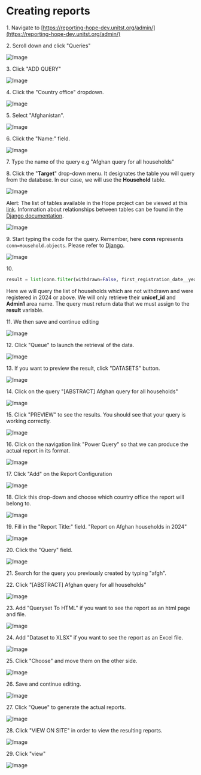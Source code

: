 # Creating reports



1\. Navigate to [https://reporting-hope-dev.unitst.org/admin/](https://reporting-hope-dev.unitst.org/admin/)


2\. Scroll down and click "Queries"

![Image](../_screenshots/ascreenshot9.jpeg)


3\. Click "ADD QUERY"

![Image](../_screenshots/ascreenshot1.jpeg)


4\. Click the "Country office" dropdown.

![Image](../_screenshots/ascreenshot.jpeg)


5\. Select "Afghanistan".

![Image](../_screenshots/ascreenshot2.jpeg)


6\. Click the "Name:" field.

![Image](../_screenshots/ascreenshot3.jpeg)


7\. Type the name of the query e.g "Afghan query for all households"


8\. Click the "**Target**" drop-down menu. It designates the table you will query from the database. In our case, we will use the **Household** table.

![Image](../_screenshots/ascreenshot4.jpeg)


Alert: The list of tables available in the Hope project can be viewed at this [link](https://github.com/unicef/hope-country-report/blob/develop/src/hope_country_report/apps/hope/models/_inspect.py). Information about relationships between tables can be found in the [Django documentation](https://www.djangoproject.com/).

![Image](../_screenshots/Pasted_image1.png)


9\. Start typing the code for the query. Remember, here **conn** represents `conn=Household.objects`. Please refer to [Django](https://www.djangoproject.com/).

![Image](../_screenshots/ascreenshot5.jpeg)


10\.
```python
result = list(conn.filter(withdrawn=False, first_registration_date__year__gte=2024).values("unicef_id", "admin1__name"))
```

Here we will query the list of households which are not withdrawn and were registered in 2024 or above. We will only retrieve their **unicef_id** and **Admin1** area name. The query must return data that we must assign to the **result** variable.


11\. We then save and continue editing

![Image](../_screenshots/ascreenshot6.jpeg)


12\. Click "Queue" to launch the retrieval of the data.

![Image](../_screenshots/ascreenshot7.jpeg)


13\. If you want to preview the result, click "DATASETS" button.

![Image](../_screenshots/ascreenshot8.jpeg)


14\. Click  on the query "\[ABSTRACT\] Afghan query for all households"

![Image](../_screenshots/ascreenshot10.jpeg)


15\. Click "PREVIEW" to see the results. You should see that your query is working correctly.

![Image](../_screenshots/ascreenshot11.jpeg)


16\. Click  on the navigation link "Power Query" so that we can produce the actual report in its format.

![Image](../_screenshots/ascreenshot12.jpeg)


17\. Click "Add" on the Report Configuration

![Image](../_screenshots/ascreenshot13.jpeg)


18\. Click this drop-down and choose which country office the report will belong to.

![Image](../_screenshots/ascreenshot14.jpeg)


19\. Fill in the "Report Title:" field. "Report on Afghan households in 2024"

![Image](../_screenshots/ascreenshot15.jpeg)


20\. Click the "Query" field.

![Image](../_screenshots/ascreenshot16.jpeg)


21\. Search for the query you previously created by typing "afgh".


22\. Click "[ABSTRACT] Afghan query for all households"

![Image](../_screenshots/ascreenshot17.jpeg)


23\. Add "Queryset To HTML" if you want to see the report as an html page and file.

![Image](../_screenshots/ascreenshot18.jpeg)


24\. Add "Dataset to XLSX" if you want to see the report as an Excel file.

![Image](../_screenshots/ascreenshot19.jpeg)


25\. Click "Choose" and move them on the other side.

![Image](../_screenshots/ascreenshot10.jpeg)


26\. Save and continue editing.

![Image](../_screenshots/ascreenshot21.jpeg)


27\. Click "Queue" to generate the actual reports.

![Image](../_screenshots/ascreenshot22.jpeg)


28\. Click "VIEW ON SITE" in order to view the resulting reports.

![Image](../_screenshots/ascreenshot23.jpeg)


29\. Click "view"

![Image](../_screenshots/ascreenshot24.jpeg)

